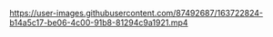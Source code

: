 


https://user-images.githubusercontent.com/87492687/163722824-b14a5c17-be06-4c00-91b8-81294c9a1921.mp4


